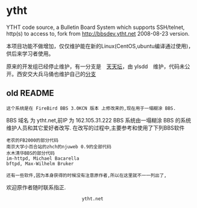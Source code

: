 ytht
====

YTHT code source, a Bulletin Board System which supports SSH/telnet, http(s) to access to, fork from http://bbsdev.ytht.net 2008-08-23 version.

本项目功能不做增加，仅仅维护能在新的Linux(CentOS,ubuntu编译通过使用)，供后来学习者使用。

原来的开发组已经停止维护，有一分支是　[天天坛](http://tttan.com/)，由 ylsdd　维护，代码未公开。西安交大兵马俑也维护自己的[分支](https://github.com/bmybbs/bmybbs)

## old README
    这个系统是在 FireBird BBS 3.0KCN 版本 上修改来的,现在用于一塌糊涂 BBS.
BBS 域名 为 ytht.net,前IP 为 162.105.31.222
    BBS 系统由一塌糊涂 BBS 的系统维护人员和其它爱好者改写.
    在改写的过程中,主要参考和使用了下列BBS软件

    老农的FB2000的部分代码
    南京大学小百合站的zhch的njuweb 0.9的全部代码
    水木清华BBS的部分代码
    im-httpd, Michael Bacarella
    bftpd, Max-Wilhelm Bruker

    还有一些软件,因为本身获得的时候没有注意原作者,所以在这里就不一一列出了,
欢迎原作者随时联系指正.

								ytht.net

